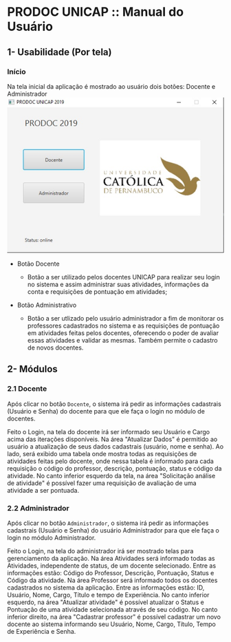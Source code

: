 # PRODOC UNICAP :: Manual do Usuário

## 1- Usabilidade (Por tela)

### Início

Na tela inicial da aplicação é mostrado ao usuário dois botões: Docente e Administrador
![Alt text](https://github.com/rodrigorjsf/ProdocUnicapProject/blob/master/docs/manualUsuario/Telas/telaInicial.jpg)

- Botão Docente
	- Botão a ser utilizado pelos docentes UNICAP para realizar seu login no sistema e assim administrar suas atividades, informações da conta e requisições de pontuação em atividades;
	
- Botão Administrativo
	- Botão a ser utlizado pelo usuário administrador a fim de monitorar os professores cadastrados no sistema e as requisições de pontuação em atividades feitas pelos docentes, oferecendo o poder de avaliar essas atividades e validar as mesmas. Também permite o cadastro de novos docentes.

## 2- Módulos

### 2.1 Docente

Após clicar no botão `Docente`, o sistema irá pedir as informações cadastrais (Usuário e Senha) do docente para que ele faça o login no módulo de docentes.

Feito o Login, na tela do docente irá ser informado seu Usuário e Cargo acima das iterações disponíveis. 
	Na área "Atualizar Dados" é permitido ao usuário a atualização de seus dados cadastrais (usuário, nome e senha).
	Ao lado, será exibido uma tabela onde mostra todas as requisições de atividades feitas pelo docente, onde nessa tabela é informado para cada requisição o código do professor, descrição, pontuação, status e código da atividade.
	No canto inferior esquerdo da tela, na área "Solicitação análise de atividade" é possível fazer uma requisição de avaliação de uma atividade a ser pontuada.

### 2.2 Administrador

Após clicar no botão `Administrador`, o sistema irá pedir as informações cadastrais (Usuário e Senha) do usuário Administrador para que ele faça o login no módulo Administrador.

Feito o Login, na tela do administrador irá ser mostrado telas para gerenciamento da aplicação.
	Na área Atividades será informado todas as Atividades, independente de status, de um docente selecionado. Entre as informações estão: Código do Professor, Descrição, Pontuação, Status e Código da atividade.
	Na área Professor será informado todos os docentes cadastrados no sistema da aplicação. Entre as informações estão: ID, Usuário, Nome, Cargo, Título e tempo de Experiência.
	No canto inferior esquerdo, na área "Atualizar atividade" é possível atualizar o Status e Pontuação de uma atividade selecionada através de seu código.
	No canto inferior direito, na área "Cadastrar professor" é possível cadastrar um novo docente ao sistema informando seu Usuário, Nome, Cargo, Título, Tempo de Experiência e Senha.
